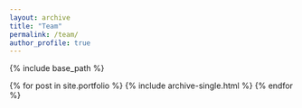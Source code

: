 ```yaml
---
layout: archive
title: "Team"
permalink: /team/
author_profile: true
---
```


{% include base_path %}


{% for post in site.portfolio %}
  {% include archive-single.html %}
{% endfor %}
